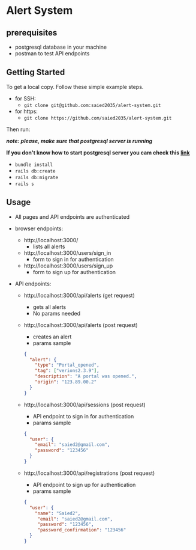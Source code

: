 # Alert System

## prerequisites
  - postgresql database in your machine
  - postman to test API endpoints

## Getting Started

To get a local copy. Follow these simple example steps.
- for SSH:
     - `git clone git@github.com:saied2035/alert-system.git`
- for https:
     - `git clone https://github.com/saied2035/alert-system.git`

Then run:

***note: please, make sure that postgresql server is running***

**If you don't know how to start postgresql server you cam check this [link](https://tableplus.com/blog/2018/10/how-to-start-stop-restart-postgresql-server.html)**

- `bundle install`
- `rails db:create`
- `rails db:migrate`
- `rails s`

## Usage


- All pages and API endpoints are authenticated

- browser endpoints:
     - http://localhost:3000/
          - lists all alerts
     - http://localhost:3000/users/sign_in
          - form to sign in for authentication
     - http://localhost:3000/users/sign_up
          - form to sign up for authentication

- API endpoints:
     - http://localhost:3000/api/alerts (get request)
          - gets all alerts
          - No params needed

     - http://localhost:3000/api/alerts (post request)
          - creates an alert
          - params sample
          ```json
          {
            "alert": {
              "type": "Portal_opened",
              "tag": ["verions2.3.9"],
              "description": "A portal was opened.",
              "origin": "123.89.00.2"
            }
          }
          ```

     - http://localhost:3000/api/sessions (post request)
          - API endpoint to sign in for authentication
          - params sample
          ```json
          {
            "user": {
              "email": "saied2@gmail.com",
              "password": "123456"
            }
          }
          ```

     - http://localhost:3000/api/registrations (post request)
          - API endpoint to sign up for authentication
          - params sample
          ```json
          {
            "user": {
              "name": "Saied2",
               "email": "saied2@gmail.com",
               "password": "123456",
               "password_confirmation": "123456"
            }
          }
          ```